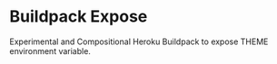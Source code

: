 # Buildpack Expose

Experimental and Compositional Heroku Buildpack to expose THEME environment variable.
